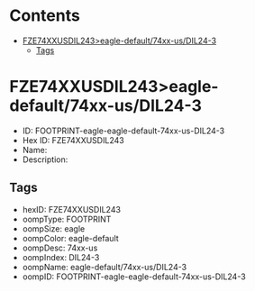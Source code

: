 



Contents
========

* [FZE74XXUSDIL243>eagle-default/74xx-us/DIL24-3](#fze74xxusdil243eagle-default74xx-usdil24-3)
	* [Tags](#tags)

# FZE74XXUSDIL243>eagle-default/74xx-us/DIL24-3

- ID: FOOTPRINT-eagle-eagle-default-74xx-us-DIL24-3
- Hex ID: FZE74XXUSDIL243
- Name: 
- Description: 

## Tags

- hexID: FZE74XXUSDIL243
- oompType: FOOTPRINT
- oompSize: eagle
- oompColor: eagle-default
- oompDesc: 74xx-us
- oompIndex: DIL24-3
- oompName: eagle-default/74xx-us/DIL24-3
- oompID: FOOTPRINT-eagle-eagle-default-74xx-us-DIL24-3
